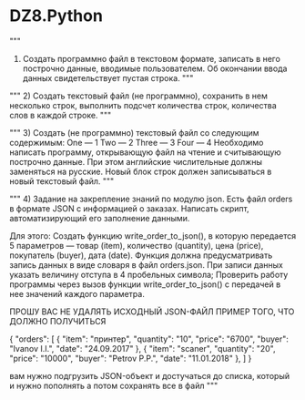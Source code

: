 # DZ8.Python


"""
1) Создать программно файл в текстовом формате,
записать в него построчно данные, вводимые пользователем.
Об окончании ввода данных свидетельствует пустая строка.
"""


"""
2) Создать текстовый файл (не программно), сохранить в нем несколько строк,
выполнить подсчет количества строк, количества слов в каждой строке.
"""


"""
3) Создать (не программно) текстовый файл со следующим содержимым:
One — 1
Two — 2
Three — 3
Four — 4
Необходимо написать программу, открывающую файл на чтение и считывающую построчно данные.
При этом английские числительные должны заменяться на русские.
Новый блок строк должен записываться в новый текстовый файл.
"""


"""
4) Задание на закрепление знаний по модулю json. Есть файл orders
в формате JSON с информацией о заказах. Написать скрипт, автоматизирующий
его заполнение данными.

Для этого:
Создать функцию write_order_to_json(), в которую передается
5 параметров — товар (item), количество (quantity), цена (price),
покупатель (buyer), дата (date). Функция должна предусматривать запись
данных в виде словаря в файл orders.json. При записи данных указать
величину отступа в 4 пробельных символа;
Проверить работу программы через вызов функции write_order_to_json()
с передачей в нее значений каждого параметра.

ПРОШУ ВАС НЕ УДАЛЯТЬ ИСХОДНЫЙ JSON-ФАЙЛ
ПРИМЕР ТОГО, ЧТО ДОЛЖНО ПОЛУЧИТЬСЯ

{
"orders": [
{
"item": "принтер",
"quantity": "10",
"price": "6700",
"buyer": "Ivanov I.I.",
"date": "24.09.2017"
},
{
"item": "scaner",
"quantity": "20",
"price": "10000",
"buyer": "Petrov P.P.",
"date": "11.01.2018"
},
]
}

вам нужно подгрузить JSON-объект
и достучаться до списка, который и нужно пополнять
а потом сохранять все в файл
"""
